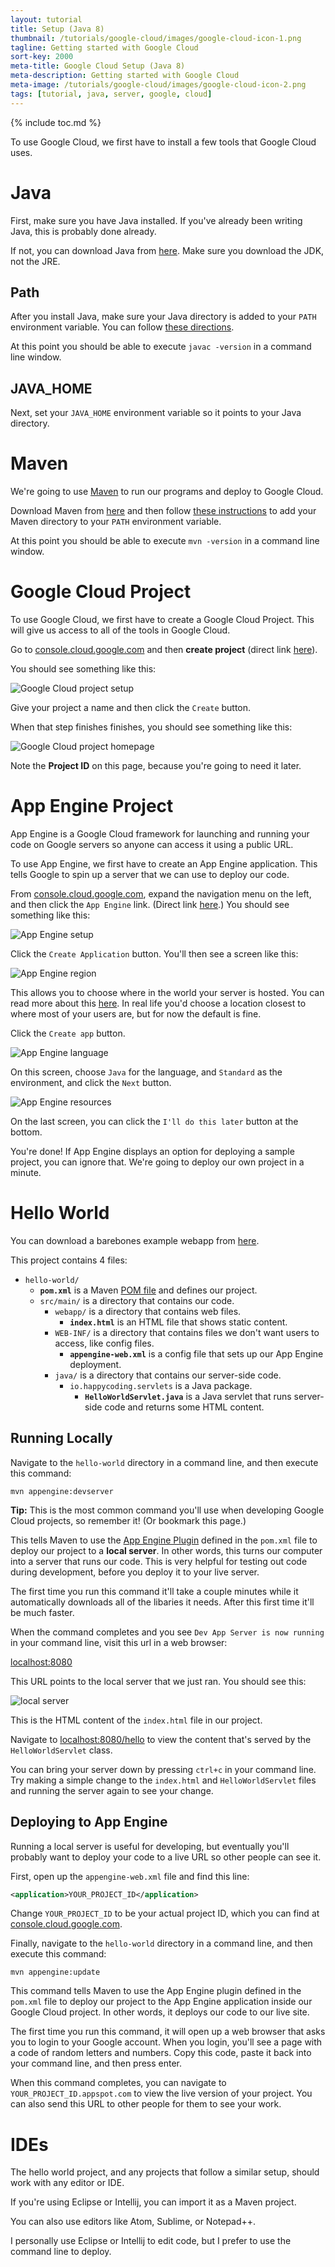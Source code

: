 ```yaml
---
layout: tutorial
title: Setup (Java 8)
thumbnail: /tutorials/google-cloud/images/google-cloud-icon-1.png
tagline: Getting started with Google Cloud
sort-key: 2000
meta-title: Google Cloud Setup (Java 8)
meta-description: Getting started with Google Cloud
meta-image: /tutorials/google-cloud/images/google-cloud-icon-2.png
tags: [tutorial, java, server, google, cloud]
---
```


<style>
.content img {
  max-width: 500px;
  border: 2px solid black;
}
</style>

{% include toc.md %}

To use Google Cloud, we first have to install a few tools that Google Cloud uses.

# Java

First, make sure you have Java installed. If you've already been writing Java, this is probably done already.

If not, you can download Java from [here](https://www.oracle.com/technetwork/java/javase/downloads/index.html). Make sure you download the JDK, not the JRE.

## Path

After you install Java, make sure your Java directory is added to your `PATH` environment variable. You can follow [these directions](https://www.java.com/en/download/help/path.xml).

At this point you should be able to execute `javac -version` in a command line window.

## JAVA_HOME

Next, set your `JAVA_HOME` environment variable so it points to your Java directory.

# Maven

We're going to use [Maven](https://maven.apache.org/) to run our programs and deploy to Google Cloud.

Download Maven from [here](https://maven.apache.org/download.cgi) and then follow [these instructions](https://maven.apache.org/install.html) to add  your Maven directory to your `PATH` environment variable.

At this point you should be able to execute `mvn -version` in a command line window.

# Google Cloud Project

To use Google Cloud, we first have to create a Google Cloud Project. This will give us access to all of the tools in Google Cloud.

Go to [console.cloud.google.com](https://console.cloud.google.com) and then **create project** (direct link [here](https://console.cloud.google.com/projectcreate)).

You should see something like this:

![Google Cloud project setup](/tutorials/google-cloud/images/setup-1.png)

Give your project a name and then click the `Create` button.

When that step finishes finishes, you should see something like this:

![Google Cloud project homepage](/tutorials/google-cloud/images/setup-2.png)

Note the **Project ID** on this page, because you're going to need it later.

# App Engine Project

App Engine is a Google Cloud framework for launching and running your code on Google servers so anyone can access it using a public URL.

To use App Engine, we first have to create an App Engine application. This tells Google to spin up a server that we can use to deploy our code.

From [console.cloud.google.com](https://console.cloud.google.com), expand the navigation menu on the left, and then click the `App Engine` link. (Direct link [here](https://console.cloud.google.com/appengine).) You should see something like this:

![App Engine setup](/tutorials/google-cloud/images/setup-3.png)

Click the `Create Application` button. You'll then see a screen like this:

![App Engine region](/tutorials/google-cloud/images/setup-4.png)

This allows you to choose where in the world your server is hosted. You can read more about this [here](https://cloud.google.com/appengine/docs/locations). In real life you'd choose a location closest to where most of your users are, but for now the default is fine.

Click the `Create app` button.

![App Engine language](/tutorials/google-cloud/images/setup-5.png)

On this screen, choose `Java` for the language, and `Standard` as the environment, and click the `Next` button.

![App Engine resources](/tutorials/google-cloud/images/setup-6.png)

On the last screen, you can click the `I'll do this later` button at the bottom.

You're done! If App Engine displays an option for deploying a sample project, you can ignore that. We're going to deploy our own project in a minute.

# Hello World

You can download a barebones example webapp from [here](https://github.com/KevinWorkman/GoogleCloudExamples/tree/master/hello-world).

This project contains 4 files:

- `hello-world/`
  - **`pom.xml`** is a Maven [POM file](https://maven.apache.org/pom.html) and defines our project.
  - `src/main/` is a directory that contains our code.
    - `webapp/` is a directory that contains web files.
      - **`index.html`** is an HTML file that shows static content.
    - `WEB-INF/` is a directory that contains files we don't want users to access, like config files.
      - **`appengine-web.xml`** is a config file that sets up our App Engine deployment.
    - `java/` is a directory that contains our server-side code.
      - `io.happycoding.servlets` is a Java package.
        - **`HelloWorldServlet.java`** is a Java servlet that runs server-side code and returns some HTML content.

## Running Locally

Navigate to the `hello-world` directory in a command line, and then execute this command:

```
mvn appengine:devserver
```

**Tip:** This is the most common command you'll use when developing Google Cloud projects, so remember it! (Or bookmark this page.)

This tells Maven to use the [App Engine Plugin](https://cloud.google.com/appengine/docs/standard/java/tools/maven) defined in the `pom.xml` file to deploy our project to a **local server**. In other words, this turns our computer into a server that runs our code. This is very helpful for testing out code during development, before you deploy it to your live server.

The first time you run this command it'll take a couple minutes while it automatically downloads all of the libaries it needs. After this first time it'll be much faster.

When the command completes and you see `Dev App Server is now running` in your command line, visit this url in a web browser:

[localhost:8080](http://localhost:8080)

This URL points to the local server that we just ran. You should see this:

![local server](/tutorials/google-cloud/images/setup-7.png)

This is the HTML content of the `index.html` file in our project.

Navigate to [localhost:8080/hello](http://localhost:8080/hello) to view the content that's served by the `HelloWorldServlet` class.

You can bring your server down by pressing `ctrl+c` in your command line. Try making a simple change to the `index.html` and `HelloWorldServlet` files and running the server again to see your change.

## Deploying to App Engine

Running a local server is useful for developing, but eventually you'll probably want to deploy your code to a live URL so other people can see it.

First, open up the `appengine-web.xml` file and find this line:

```xml
<application>YOUR_PROJECT_ID</application>
```

Change `YOUR_PROJECT_ID` to be your actual project ID, which you can find at [console.cloud.google.com](https://console.cloud.google.com).

Finally, navigate to the `hello-world` directory in a command line, and then execute this command:

```
mvn appengine:update
```

This command tells Maven to use the App Engine plugin defined in the `pom.xml` file to deploy our project to the App Engine application inside our Google Cloud project. In other words, it deploys our code to our live site.

The first time you run this command, it will open up a web browser that asks you to login to your Google account. When you login, you'll see a page with a code of random letters and numbers. Copy this code, paste it back into your command line, and then press enter.

When this command completes, you can navigate to `YOUR_PROJECT_ID.appspot.com` to view the live version of your project. You can also send this URL to other people for them to see your work.

# IDEs

The hello world project, and any projects that follow a similar setup, should work with any editor or IDE.

If you're using Eclipse or Intellij, you can import it as a Maven project.

You can also use editors like Atom, Sublime, or Notepad++.

I personally use Eclipse or Intellij to edit code, but I prefer to use the command line to deploy.